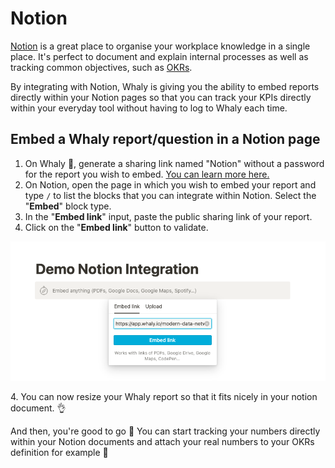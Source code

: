 # Notion

[Notion](https://www.notion.so/) is a great place to organise your workplace knowledge in a single place. It's perfect to document and explain internal processes as well as tracking common objectives, such as [OKRs](https://en.wikipedia.org/wiki/OKR).

By integrating with Notion, Whaly is giving you the ability to embed reports directly within your Notion pages so that you can track your KPIs directly within your everyday tool without having to log to Whaly each time.

## Embed a Whaly report/question in a Notion page

1. On Whaly 🐳, generate a sharing link named "Notion" without a password for the report you wish to embed. [You can learn more here.](../../reporting/reports/share-a-report-by-link.md)
2. On Notion, open the page in which you wish to embed your report and type `/` to list the blocks that you can integrate within Notion. Select the "**Embed**" block type.
3. In the "**Embed link**" input, paste the public sharing link of your report.&#x20;
4. Click on the "**Embed link**" button to validate.

![](<../../.gitbook/assets/image (221).png>)

4\. You can now resize your Whaly report so that it fits nicely in your notion document. 👌

And then, you're good to go 🤘 You can start tracking your numbers directly within your Notion documents and attach your real numbers to your OKRs definition for example 🤩
